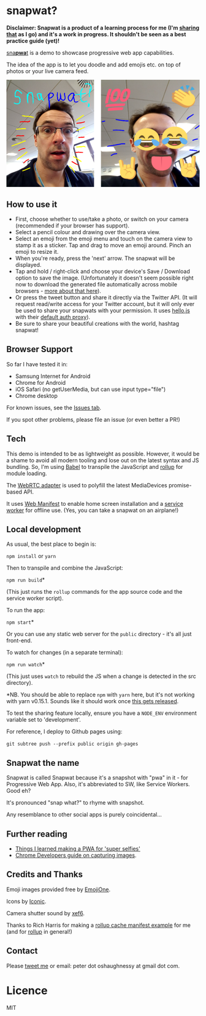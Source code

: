 # snapwat?

**Disclaimer: Snapwat is a product of a learning process for me (I'm [sharing that](https://medium.com/samsung-internet-dev/things-i-learned-making-a-progressive-web-app-for-super-selfies-49e76d154e4f#.3m59s4t4n) as I go) and it's a work in progress. It shouldn't be seen as a best practice guide (yet)!**

[sna**pwa**t](https://snapw.at) is a demo to showcase progressive web app capabilities.

The idea of the app is to let you doodle and add emojis etc. on top of photos or your live camera feed.

<img src="docs/snapwat-snapshots.png?raw=true" alt="A snapwat" width="600px"/>


## How to use it

* First, choose whether to use/take a photo, or switch on your camera (recommended if your browser has support).
* Select a pencil colour and drawing over the camera view.
* Select an emoji from the emoji menu and touch on the camera view to stamp it as a sticker. Tap and drag to move an 
emoji around. Pinch an emoji to resize it.
* When you're ready, press the 'next' arrow. The snapwat will be displayed. 
* Tap and hold / right-click and choose your device's Save / Download option to save 
the image. (Unfortunately it doesn't seem possible right now to download the generated file automatically across mobile 
browsers - [more about that here](https://medium.com/samsung-internet-dev/things-i-learned-making-a-progressive-web-app-for-super-selfies-49e76d154e4f)).
* Or press the tweet button and share it directly via the Twitter API. (It will request read/write access for your
Twitter account, but it will only ever be used to share your snapwats with your permission. It uses 
[hello.js](https://adodson.com/hello.js/) with their [default auth proxy](https://auth-server.herokuapp.com/)). 
* Be sure to share your beautiful creations with the world, hashtag snapwat! 


## Browser Support

So far I have tested it in:

* Samsung Internet for Android
* Chrome for Android
* iOS Safari (no getUserMedia, but can use input type="file")
* Chrome desktop

For known issues, see the [Issues tab](https://github.com/SamsungInternet/snapwat/issues).

If you spot other problems, please file an issue (or even better a PR!)


## Tech

This demo is intended to be as lightweight as possible. However, it would be a shame to avoid
all modern tooling and lose out on the latest syntax and JS bundling. So, I'm using 
[Babel](https://babeljs.io/) to transpile the JavaScript and [rollup](http://rollupjs.org) 
for module loading.

The [WebRTC adapter](https://github.com/webrtc/adapter) is used to polyfill the latest 
MediaDevices promise-based API.

It uses [Web Manifest](https://developer.mozilla.org/en-US/docs/Web/Manifest) to enable home screen 
installation and a [service worker](https://developers.google.com/web/fundamentals/primers/service-worker/) 
for offline use. (Yes, you can take a snapwat on an airplane!)


## Local development

As usual, the best place to begin is:

```npm install``` or ```yarn```

Then to transpile and combine the JavaScript:

```npm run build```*

(This just runs the `rollup` commands for the app source code and the service worker script).

To run the app:

```npm start```*

Or you can use any static web server for the `public` directory - it's all just front-end.

To watch for changes (in a separate terminal):

```npm run watch```*

(This just uses `watch` to rebuild the JS when a change is detected in the src directory).

*NB. You should be able to replace `npm` with `yarn` here, but it's not working with yarn v0.15.1. 
Sounds like it should work once [this gets released](https://github.com/yarnpkg/yarn/pull/809).

To test the sharing feature locally, ensure you have a `NODE_ENV` environment variable set to
'development'.

For reference, I deploy to Github pages using:

```git subtree push --prefix public origin gh-pages```


## Snapwat the name

Snapwat is called Snapwat because it's a snapshot with "pwa" in it - for Progressive Web App. 
Also, it's abbreviated to SW, like Service Workers. Good eh? 

It's pronounced "snap what?" to rhyme with snapshot.

Any resemblance to other social apps is purely coincidental...


## Further reading

* [Things I learned making a PWA for 'super selfies'](https://medium.com/samsung-internet-dev/things-i-learned-making-a-progressive-web-app-for-super-selfies-49e76d154e4f)
* [Chrome Developers guide on capturing images](https://developers.google.com/web/fundamentals/native-hardware/capturing-images/).


## Credits and Thanks

Emoji images provided free by [EmojiOne](http://emojione.com/).

Icons by [Iconic](https://useiconic.com/).

Camera shutter sound by [xef6](https://www.freesound.org/people/xef6/sounds/61059/).

Thanks to Rich Harris for making a [rollup cache manifest example](https://gitlab.com/Rich-Harris/rollup-cache-manifest-example) 
for me (and for [rollup](http://rollupjs.org/) in general!)


## Contact

Please [tweet me](https://twitter.com/poshaughnessy) or email: peter dot oshaughnessy at gmail dot com.


# Licence

MIT
